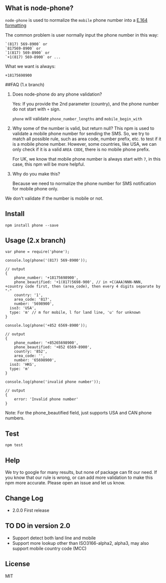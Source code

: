 ## What is node-phone?
`node-phone` is used to normalize the `mobile` phone number into a [E.164 formatting](https://en.wikipedia.org/wiki/E.164)

The common problem is user normally input the phone number in this way:

```
`(817) 569-8900` or
`817569-8900` or
`1(817) 569-8900` or
`+1(817) 569-8900` or ...
```

What we want is always:

```
+18175698900
```


##FAQ (1.x branch)

1. Does node-phone do any phone validation?

	Yes: If you provide the 2nd parameter (country), and the phone number do not start with `+` sign.

	`phone` will validate `phone_number_lengths` and `mobile_begin_with`

2. Why some of the number is valid, but return null?
	This npm is used to validate a mobile phone number for sending the SMS.
	So, we try to match all possible rule, such as area code, number prefix, etc. to test if it is a mobile phone number.
	However, some countries, like USA, we can only check if it is a valid `AREA CODE`, there is no mobile phone prefix.

	For UK, we know that mobile phone number is always start with `7`, in this case, this npm will be more helpful.

3. Why do you make this?

	Because we need to normalize the phone number for SMS notification for mobile phone only.

We don't validate if the number is mobile or not.



## Install
```
npm install phone --save
```


## Usage (2.x branch)
```
var phone = require('phone');

console.log(phone('(817) 569-8900'));

// output
{
	phone_number: '+18175698900',
	phone_beautified: '+1(817)5698-900', // in +C(AAA)NNN-NNN, +country code first, then (area_code), then every 4 digits separate by "-"
	country: '1',
	area_code: '817',
	number: '5698900',
  iso3: 'USA',
  type: 'm' // m for mobile, l for land line, 'u' for unknown
}

console.log(phone('+852 6569-8900'));

// output
{
	phone_number: '+85265698900',
	phone_beautified: '+852 6569-8900',
	country: '852',
	area_code: '',
	number: '65698900',
  iso3: 'HKG',
  type: 'm'
}

console.log(phone('invalid phone number'));

// output
{
	error: 'Invalid phone number'
}

```

Note: For the phone_beautified field, just supports USA and CAN phone numbers.

## Test

```
npm test
```

## Help

We try to google for many results, but none of package can fit our need.
If you know that our rule is wrong, or can add more validation to make this npm more accurate.
Please open an issue and let us know.

## Change Log
* 2.0.0 First release


## TO DO in version 2.0
- Support detect both land line and mobile
- Support more lookup other than ISO3166-alpha2, alpha3, may also support mobile country code (MCC)


## License
MIT

